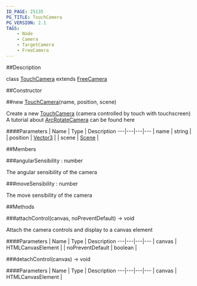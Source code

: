 ```yaml
---
ID_PAGE: 25135
PG_TITLE: TouchCamera
PG_VERSION: 2.1
TAGS:
    - Node
    - Camera
    - TargetCamera
    - FreeCamera
---
```

##Description

class [TouchCamera](/classes/2.2/TouchCamera) extends [FreeCamera](/classes/2.2/FreeCamera)



##Constructor

##new [TouchCamera](/classes/2.2/TouchCamera)(name, position, scene)

Create a new [TouchCamera](/classes/2.2/TouchCamera) (camera controlled by touch with touchscreen)
A tutorial about [ArcRotateCamera](/classes/2.2/ArcRotateCamera) can be found here

####Parameters
 | Name | Type | Description
---|---|---|---
 | name | string | 
 | position | [Vector3](/classes/2.2/Vector3) | 
 | scene | [Scene](/classes/2.2/Scene) | 

##Members

###angularSensibility : number

The angular sensibility of the camera

###moveSensibility : number

The move sensibility of the camera

##Methods

###attachControl(canvas, noPreventDefault) &rarr; void

Attach the camera controls and display to a canvas element

####Parameters
 | Name | Type | Description
---|---|---|---
 | canvas | HTMLCanvasElement | 
 | noPreventDefault | boolean | 

###detachControl(canvas) &rarr; void



####Parameters
 | Name | Type | Description
---|---|---|---
 | canvas | HTMLCanvasElement | 

